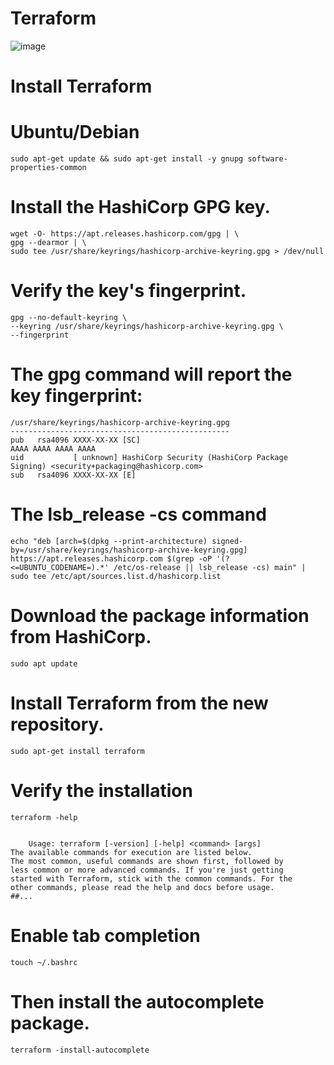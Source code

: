 # Terraform
![image](https://github.com/user-attachments/assets/76b7dbaf-afc3-42ef-83fd-53e21c67d866)


# Install Terraform

# Ubuntu/Debian

    sudo apt-get update && sudo apt-get install -y gnupg software-properties-common

# Install the HashiCorp GPG key.
    wget -O- https://apt.releases.hashicorp.com/gpg | \
    gpg --dearmor | \
    sudo tee /usr/share/keyrings/hashicorp-archive-keyring.gpg > /dev/null

# Verify the key's fingerprint.

    gpg --no-default-keyring \
    --keyring /usr/share/keyrings/hashicorp-archive-keyring.gpg \
    --fingerprint


# The gpg command will report the key fingerprint:

    /usr/share/keyrings/hashicorp-archive-keyring.gpg
    -------------------------------------------------
    pub   rsa4096 XXXX-XX-XX [SC]
    AAAA AAAA AAAA AAAA
    uid           [ unknown] HashiCorp Security (HashiCorp Package Signing) <security+packaging@hashicorp.com>
    sub   rsa4096 XXXX-XX-XX [E]


# The lsb_release -cs command

    echo "deb [arch=$(dpkg --print-architecture) signed-by=/usr/share/keyrings/hashicorp-archive-keyring.gpg] https://apt.releases.hashicorp.com $(grep -oP '(?<=UBUNTU_CODENAME=).*' /etc/os-release || lsb_release -cs) main" | sudo tee /etc/apt/sources.list.d/hashicorp.list


# Download the package information from HashiCorp.
    sudo apt update

# Install Terraform from the new repository.
    sudo apt-get install terraform

# Verify the installation
    terraform -help


        Usage: terraform [-version] [-help] <command> [args]
    The available commands for execution are listed below.
    The most common, useful commands are shown first, followed by
    less common or more advanced commands. If you're just getting
    started with Terraform, stick with the common commands. For the
    other commands, please read the help and docs before usage.
    ##...


# Enable tab completion
    touch ~/.bashrc

# Then install the autocomplete package.
    terraform -install-autocomplete







